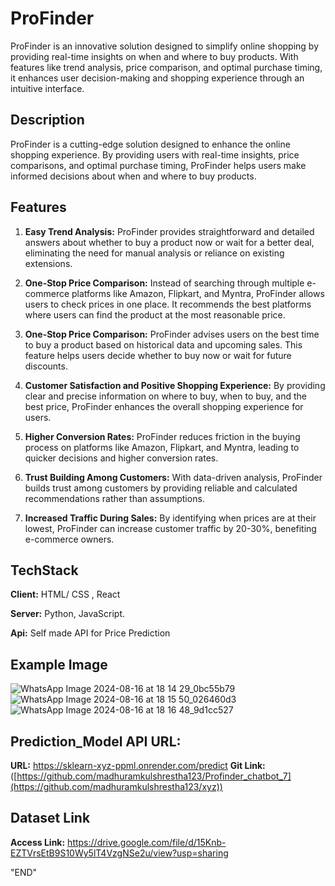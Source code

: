 # ProFinder

ProFinder is an innovative solution designed to simplify online shopping by providing real-time insights on when and where to buy products. With features like trend analysis, price comparison, and optimal purchase timing, it enhances user decision-making and shopping experience through an intuitive interface.

## Description

ProFinder is a cutting-edge solution designed to enhance the online shopping experience. By providing users with real-time insights, price comparisons, and optimal purchase timing, ProFinder helps users make informed decisions about when and where to buy products.

## Features

1. **Easy Trend Analysis:**
   ProFinder provides straightforward and detailed answers about whether to buy a product now or wait for a better deal, eliminating the need for manual analysis or reliance on existing extensions.

2. **One-Stop Price Comparison:**
   Instead of searching through multiple e-commerce platforms like Amazon, Flipkart, and Myntra, ProFinder allows users to check prices in one place. It recommends the best platforms where users can find the product at the most reasonable price.

3. **One-Stop Price Comparison:**
   ProFinder advises users on the best time to buy a product based on historical data and upcoming sales. This feature helps users decide whether to buy now or wait for future discounts.

4. **Customer Satisfaction and Positive Shopping Experience:**
   By providing clear and precise information on where to buy, when to buy, and the best price, ProFinder enhances the overall shopping experience for users.

5. **Higher Conversion Rates:**
   ProFinder reduces friction in the buying process on platforms like Amazon, Flipkart, and Myntra, leading to quicker decisions and higher conversion rates.

6. **Trust Building Among Customers:**
   With data-driven analysis, ProFinder builds trust among customers by providing reliable and calculated recommendations rather than assumptions.

7. **Increased Traffic During Sales:**
   By identifying when prices are at their lowest, ProFinder can increase customer traffic by 20-30%, benefiting e-commerce owners.

## TechStack

**Client:** HTML/ CSS , React

**Server:** Python, JavaScript.

**Api:** Self made API for Price Prediction

## Example Image
![WhatsApp Image 2024-08-16 at 18 14 29_0bc55b79](https://github.com/user-attachments/assets/3e939069-e0dd-497f-b716-d7b72e7ac3a9)
![WhatsApp Image 2024-08-16 at 18 15 50_026460d3](https://github.com/user-attachments/assets/c91ea415-7ef3-4b4d-9735-62fb4be70a4b)
![WhatsApp Image 2024-08-16 at 18 16 48_9d1cc527](https://github.com/user-attachments/assets/41a79e1f-10b2-498a-a2f0-f73a79d9999e)


## Prediction_Model API URL:
**URL:** https://sklearn-xyz-ppml.onrender.com/predict
**Git Link:** ([https://github.com/madhuramkulshrestha123/Profinder_chatbot_7](https://github.com/madhuramkulshrestha123/xyz))

## Dataset Link

**Access Link:** https://drive.google.com/file/d/15Knb-EZTVrsEtB9S10Wy5lT4VzgNSe2u/view?usp=sharing

"END"
